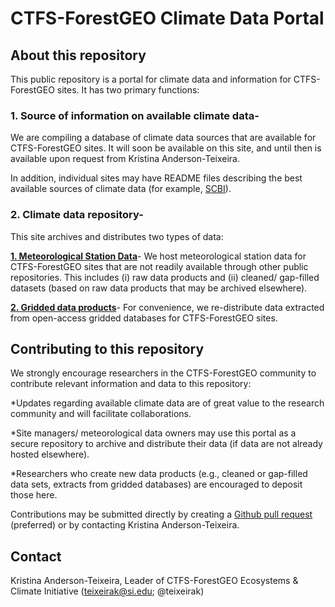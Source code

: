 
# CTFS-ForestGEO Climate Data Portal  

## About this repository
This public repository is a portal for climate data and information for CTFS-ForestGEO sites. It has two primary functions:

### 1. Source of information on available climate data- 
We are compiling a database of climate data sources that are available for CTFS-ForestGEO sites. It will soon be available on this site, and until then is available upon request from Kristina Anderson-Teixeira.

In addition, individual sites may have README files describing the best available sources of climate data (for example, [SCBI](https://github.com/forestgeo/Climate/blob/master/Met_Station_Data/SCBI/README.md)).

### 2. Climate data repository-
This site archives and distributes two types of data:

[**1. Meteorological Station Data**](https://github.com/forestgeo/Climate/tree/master/Met_Station_Data)- We host meteorological station data for CTFS-ForestGEO sites that are not readily available through other public repositories. This includes (i) raw data products and (ii) cleaned/ gap-filled datasets (based on raw data products that may be archived elsewhere). 

[**2. Gridded data products**](https://github.com/forestgeo/Climate/tree/master/Gridded_Data_Products)- For convenience, we re-distribute data extracted from open-access gridded databases for CTFS-ForestGEO sites. 


## Contributing to this repository
We strongly encourage researchers in the CTFS-ForestGEO community to contribute relevant information and data to this repository:

*Updates regarding available climate data are of great value to the research community and will facilitate collaborations. 

*Site managers/ meteorological data owners may use this portal as a secure repository to archive and distribute their data (if data are not already hosted elsewhere).

*Researchers who create new data products (e.g., cleaned or gap-filled data sets, extracts from gridded databases) are encouraged to deposit those here.

Contributions may be submitted directly by creating a [Github pull request](https://help.github.com/articles/about-pull-requests/) (preferred) or by contacting Kristina Anderson-Teixeira.

## Contact 

Kristina Anderson-Teixeira, Leader of CTFS-ForestGEO Ecosystems & Climate Initiative (teixeirak@si.edu; @teixeirak)
